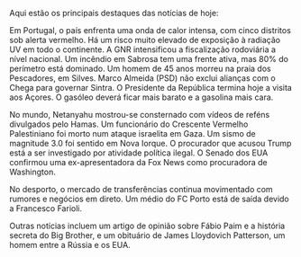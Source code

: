 Aqui estão os principais destaques das notícias de hoje:

Em Portugal, o país enfrenta uma onda de calor intensa, com cinco distritos sob alerta vermelho. Há um risco muito elevado de exposição à radiação UV em todo o continente. A GNR intensificou a fiscalização rodoviária a nível nacional. Um incêndio em Sabrosa tem uma frente ativa, mas 80% do perímetro está dominado. Um homem de 45 anos morreu na praia dos Pescadores, em Silves. Marco Almeida (PSD) não exclui alianças com o Chega para governar Sintra. O Presidente da República termina hoje a visita aos Açores. O gasóleo deverá ficar mais barato e a gasolina mais cara.

No mundo, Netanyahu mostrou-se consternado com vídeos de reféns divulgados pelo Hamas. Um funcionário do Crescente Vermelho Palestiniano foi morto num ataque israelita em Gaza. Um sismo de magnitude 3.0 foi sentido em Nova Iorque. O procurador que acusou Trump está a ser investigado por atividade política ilegal. O Senado dos EUA confirmou uma ex-apresentadora da Fox News como procuradora de Washington.

No desporto, o mercado de transferências continua movimentado com rumores e negócios em direto. Um médio do FC Porto está de saída devido a Francesco Farioli.

Outras notícias incluem um artigo de opinião sobre Fábio Paim e a história secreta do Big Brother, e um obituário de James Lloydovich Patterson, um homem entre a Rússia e os EUA.